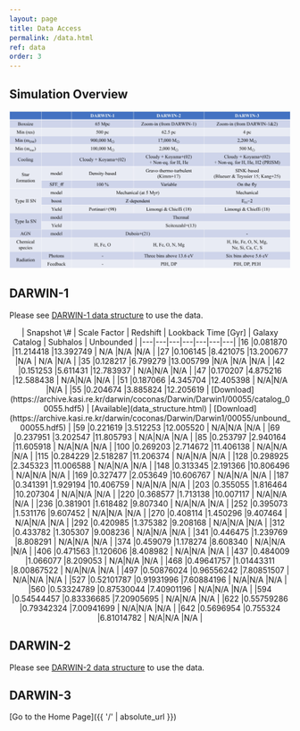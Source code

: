 ```yaml
---
layout: page
title: Data Access
permalink: /data.html
ref: data
order: 3
---
```

## Simulation Overview
![Simulation Overview](images/data/sim_overview_detail.jpg)

## DARWIN-1
Please see [DARWIN-1 data structure](data_structure.html) to use the data.

<center>
| Snapshot \# | Scale Factor | Redshift | Lookback Time [Gyr] | Galaxy Catalog | Subhalos | Unbounded |
|---|---|---|---|---|---|---|
|16	|0.081870	|11.214418	|13.392749 | N/A |N/A |N/A |
|27	|0.106145	|8.421075	|13.200677 |N/A | N/A |N/A |
|35	|0.128217	|6.799279	|13.005799 |N/A |N/A |N/A |
|42	|0.151253	|5.611431	|12.783937 | N/A|N/A |N/A |
|47	|0.170207	|4.875216	|12.588438 | N/A|N/A |N/A |
|51	|0.187066	|4.345704	|12.405398 | N/A|N/A |N/A |
|55	|0.204674	|3.885824	|12.205619 | [Download](https://archive.kasi.re.kr/darwin/coconas/Darwin/Darwin1/00055/catalog_00055.hdf5) | [Available](data_structure.html) | [Download](https://archive.kasi.re.kr/darwin/coconas/Darwin/Darwin1/00055/unbound_00055.hdf5) |
|59	|0.221619	|3.512253	|12.005520 | N/A|N/A |N/A |
|69	|0.237951	|3.202547	|11.805793 | N/A|N/A |N/A |
|85	|0.253797	|2.940164	|11.605918 | N/A|N/A |N/A |
|100	|0.269203	|2.714672	|11.406138 | N/A|N/A |N/A |
|115	|0.284229	|2.518287	|11.206374 | N/A|N/A |N/A |
|128	|0.298925	|2.345323	|11.006588 | N/A|N/A |N/A |
|148	|0.313345	|2.191366	|10.806496 | N/A|N/A |N/A |
|169	|0.327477	|2.053649	|10.606767 | N/A|N/A |N/A |
|187	|0.341391	|1.929194	|10.406759 | N/A|N/A |N/A |
|203	|0.355055	|1.816464	|10.207304 | N/A|N/A |N/A |
|220	|0.368577	|1.713138	|10.007117 | N/A|N/A |N/A |
|236	|0.381901	|1.618482	|9.807340 | N/A|N/A |N/A |
|252	|0.395073	|1.531176	|9.607452 | N/A|N/A |N/A |
|270	|0.408114	|1.450296	|9.407464 | N/A|N/A |N/A |
|292	|0.420985	|1.375382	|9.208168 | N/A|N/A |N/A |
|312	|0.433782	|1.305307	|9.008236 | N/A|N/A |N/A |
|341	|0.446475	|1.239769	|8.808291 | N/A|N/A |N/A |
|374	|0.459079	|1.178274	|8.608340 | N/A|N/A |N/A |
|406	|0.471563	|1.120606	|8.408982 | N/A|N/A |N/A |
|437	|0.484009	|1.066077	|8.209053 | N/A|N/A |N/A |
|468	|0.49641757	|1.01443311	|8.00867522 | N/A|N/A |N/A |
|497	|0.50876024	|0.96556242	|7.80851507 | N/A|N/A |N/A |
|527	|0.52101787	|0.91931996	|7.60884196 | N/A|N/A |N/A |
|560	|0.53324789	|0.87530044	|7.40901196 | N/A|N/A |N/A |
|594	|0.54544457	|0.83336685	|7.20905695 | N/A|N/A |N/A |
|622	|0.55759286	|0.79342324	|7.00941699 | N/A|N/A |N/A |
|642	|0.5696954	|0.755324	|6.81014782 | N/A|N/A |N/A |
</center>

### 


## DARWIN-2
Please see [DARWIN-2 data structure](data_structure.html) to use the data.

### 

## DARWIN-3


[Go to the Home Page]({{ '/' | absolute_url }})

